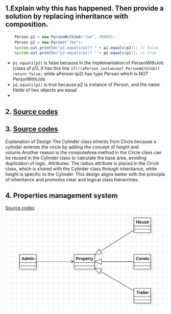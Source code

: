 ## 1.Explain why this has happened. Then provide a solution by replacing inheritance with composition.
```java
    Person p1 = new PersonWithJob("Joe", 30000);
    Person p2 = new Person("Joe");
    System.out.println("p1.equals(p2)? " + p1.equals(p2)); // false
	System.out.println("p2.equals(p1)? " + p2.equals(p1)); // true
```
- `p1.equals(p2)` is false because in the implementation of  PersonWithJob (class of p1), it has this line `if(!(aPerson instanceof PersonWithJob)) return false;` while aPerson (p2) has type Person which is NOT PersonWithJob
- `p2.equals(p1)` is true because p2 is instance of Person, and the name fields of two objects are equal
- 
## 2. [Source codes](./prob2)
## 3. [Source codes](./prob3)
Explanation of Design
The Cylinder class inherits from Circle because a cylinder extends the circle by adding the concept of height and volume.Another reason is the computeArea method in the Circle class can be reused in the Cylinder class to calculate the base area, avoiding duplication of logic.
Attributes: The radius attribute is placed in the Circle class, which is shared with the Cylinder class through inheritance, while height is specific to the Cylinder.
This design aligns better with the principle of inheritance and promotes clear and logical class hierarchies.
## 4. Properties management system
[Source codes](./prob4)
</br>
![diagram](./prob4/lab3prob4.png)
